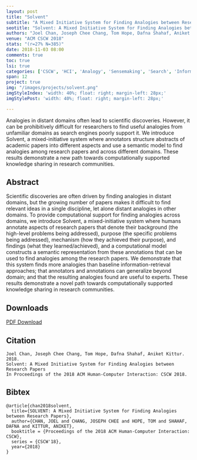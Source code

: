 ```yaml
---
layout: post
title: "Solvent"
subtitle: "A Mixed Initiative System for Finding Analogies between Research Papers"
seotitle: "Solvent: A Mixed Initiative System for Finding Analogies between Research Papers (CSCW 2018)"
authors: "Joel Chan, Joseph Chee Chang, Tom Hope, Dafna Shahaf, Aniket Kittur."
venue: "ACM CSCW 2018"
stats: "(r=27% N=385)"
date: 2018-11-03 08:00
comments: true
toc: true
lsi: true
categories: ['CSCW', 'HCI', 'Analogy', 'Sensemaking', 'Search', 'Information Retrieval']
span: 12
project: true
img: "/images/projects/solvent.png"
imgStyleIndex: 'width: 40%; float: right; margin-left: 28px;'
imgStylePost: 'width: 40%; float: right; margin-left: 28px;'

---
```


Analogies in distant domains often lead to scientific discoveries. However, it
can be prohibitively difficult for researchers to find useful analogies from
unfamiliar domains as search engines poorly support it. We introduce Solvent, a
mixed-initiative system where annotators structure abstracts of academic papers
into different aspects and use a semantic model to find analogies among
research papers and across different domains. These results demonstrate a new
path towards computationally supported knowledge sharing in research
communities.

<!--more-->

Abstract
----------------------

Scientific discoveries are often driven by finding analogies in distant
domains, but the growing number of papers makes it difficult to find relevant
ideas in a single discipline, let alone distant analogies in other domains. To
provide computational support for finding analogies across domains, we
introduce Solvent, a mixed-initiative system where humans annotate aspects of
research papers that denote their background (the high-level problems being
addressed), purpose (the specific problems being addressed), mechanism (how
they achieved their purpose), and findings (what they learned/achieved), and a
computational model constructs a semantic representation from these annotations
that can be used to find analogies among the research papers. We demonstrate
that this system finds more analogies than baseline information-retrieval
approaches; that annotators and annotations can generalize beyond domain; and
that the resulting analogies found are useful to experts. These results
demonstrate a novel path towards computationally supported knowledge sharing in
research communities.


Downloads
----------------------
<a class="btn btn-default" href="/images/papers/solvent.pdf" target='_blank' onclick="_gaq.push(['_trackEvent', 'Paper', 'Solvent', 'PDF']);" role="button">PDF Download</a>


Citation
----------------------
```
Joel Chan, Joseph Chee Chang, Tom Hope, Dafna Shahaf, Aniket Kittur. 2018.
Solvent: A Mixed Initiative System for Finding Analogies between Research Papers
In Proceedings of the 2018 ACM Human-Computer Interaction: CSCW 2018.
```

Bibtex
----------------------
```
@article{chan2018solvent,
  title={SOLVENT: A Mixed Initiative System for Finding Analogies between Research Papers},
  author={CHAN, JOEL and CHANG, JOSEPH CHEE and HOPE, TOM and SHAHAF, DAFNA and KITTUR, ANIKET},
  booktitle = {Proceedings of the 2018 ACM Human-Computer Interaction: CSCW},
  series = {CSCW'18},
  year={2018}
}
```


